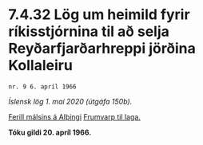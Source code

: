 # 7.4.32 Lög um heimild fyrir ríkisstjórnina til að selja Reyðarfjarðarhreppi jörðina Kollaleiru

`nr. 9 6. apríl 1966`

_Íslensk lög 1. maí 2020 (útgáfa 150b)._

[Ferill málsins á Alþingi](https://www.althingi.is/thingstorf/thingmalalistar-eftir-thingum/ferill/?ltg=86&mnr=83)
[Frumvarp til laga.](https://www.althingi.is/altext/86/s/pdf/0106.pdf)

**Tóku gildi 20. apríl 1966.**

